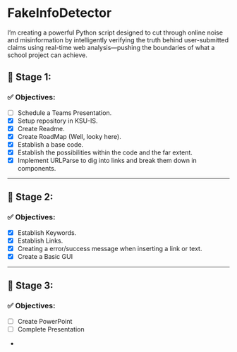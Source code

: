 # FakeInfoDetector
I’m creating a powerful Python script designed to cut through online noise and misinformation by intelligently verifying the truth behind user-submitted claims using real-time web analysis—pushing the boundaries of what a school project can achieve.

## 🚀 Stage 1:
### ✅ Objectives:
- [ ] Schedule a Teams Presentation.
- [X] Setup repository in KSU-IS.
- [X] Create Readme.
- [X] Create RoadMap (Well, looky here).
- [X] Establish a base code.
- [X] Establish the possibilities within the code and the far extent.
- [X] Implement URLParse to dig into links and break them down in components.

---

## 🧱 Stage 2:
### ✅ Objectives:
- [X] Establish Keywords.
- [X] Establish Links.
- [X] Creating a error/success message when inserting a link or text.
- [X] Create a Basic GUI 
---

## 🚢 Stage 3:
### ✅ Objectives:
- [ ] Create PowerPoint
- [ ] Complete Presentation
- 
